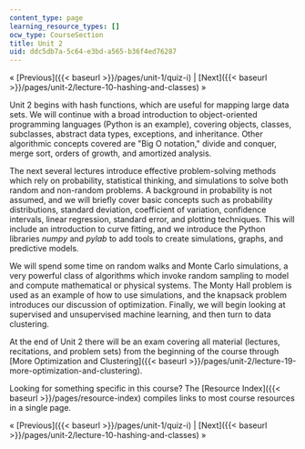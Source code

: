 ```yaml
---
content_type: page
learning_resource_types: []
ocw_type: CourseSection
title: Unit 2
uid: ddc5db7a-5c64-e3bd-a565-b36f4ed76287
---
```


« [Previous]({{< baseurl >}}/pages/unit-1/quiz-i) | [Next]({{< baseurl >}}/pages/unit-2/lecture-10-hashing-and-classes) »

Unit 2 begins with hash functions, which are useful for mapping large data sets. We will continue with a broad introduction to object-oriented programming languages (Python is an example), covering objects, classes, subclasses, abstract data types, exceptions, and inheritance. Other algorithmic concepts covered are "Big O notation," divide and conquer, merge sort, orders of growth, and amortized analysis.

The next several lectures introduce effective problem-solving methods which rely on probability, statistical thinking, and simulations to solve both random and non-random problems. A background in probability is not assumed, and we will briefly cover basic concepts such as probability distributions, standard deviation, coefficient of variation, confidence intervals, linear regression, standard error, and plotting techniques. This will include an introduction to curve fitting, and we introduce the Python libraries _numpy_ and _pylab_ to add tools to create simulations, graphs, and predictive models.

We will spend some time on random walks and Monte Carlo simulations, a very powerful class of algorithms which invoke random sampling to model and compute mathematical or physical systems. The Monty Hall problem is used as an example of how to use simulations, and the knapsack problem introduces our discussion of optimization. Finally, we will begin looking at supervised and unsupervised machine learning, and then turn to data clustering.

At the end of Unit 2 there will be an exam covering all material (lectures, recitations, and problem sets) from the beginning of the course through [More Optimization and Clustering]({{< baseurl >}}/pages/unit-2/lecture-19-more-optimization-and-clustering).

Looking for something specific in this course? The [Resource Index]({{< baseurl >}}/pages/resource-index) compiles links to most course resources in a single page.

« [Previous]({{< baseurl >}}/pages/unit-1/quiz-i) | [Next]({{< baseurl >}}/pages/unit-2/lecture-10-hashing-and-classes) »